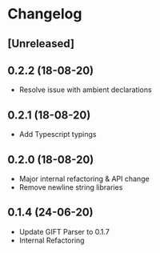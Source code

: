 # Changelog

## [Unreleased]

## 0.2.2 (18-08-20)

- Resolve issue with ambient declarations

## 0.2.1 (18-08-20)

- Add Typescript typings

## 0.2.0 (18-08-20)

- Major internal refactoring & API change
- Remove newline string libraries

## 0.1.4 (24-06-20)

- Update GIFT Parser to 0.1.7
- Internal Refactoring
